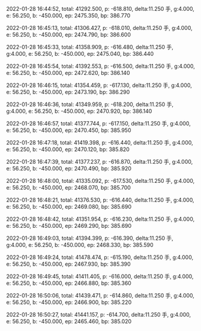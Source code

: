 2022-01-28 16:44:52, total: 41292.500, p: -618.810, delta:11.250 手, g:4.000, e: 56.250, b: -450.000, ep: 2475.350, bp: 386.770

2022-01-28 16:45:13, total: 41306.427, p: -618.010, delta:11.250 手, g:4.000, e: 56.250, b: -450.000, ep: 2474.790, bp: 386.600

2022-01-28 16:45:33, total: 41358.909, p: -616.480, delta:11.250 手, g:4.000, e: 56.250, b: -450.000, ep: 2475.040, bp: 386.440

2022-01-28 16:45:54, total: 41392.553, p: -616.500, delta:11.250 手, g:4.000, e: 56.250, b: -450.000, ep: 2472.620, bp: 386.140

2022-01-28 16:46:15, total: 41354.459, p: -617.130, delta:11.250 手, g:4.000, e: 56.250, b: -450.000, ep: 2473.190, bp: 386.290

2022-01-28 16:46:36, total: 41349.959, p: -618.200, delta:11.250 手, g:4.000, e: 56.250, b: -450.000, ep: 2470.920, bp: 386.140

2022-01-28 16:46:57, total: 41377.744, p: -617.150, delta:11.250 手, g:4.000, e: 56.250, b: -450.000, ep: 2470.450, bp: 385.950

2022-01-28 16:47:18, total: 41419.398, p: -616.440, delta:11.250 手, g:4.000, e: 56.250, b: -450.000, ep: 2470.120, bp: 385.820

2022-01-28 16:47:39, total: 41377.237, p: -616.870, delta:11.250 手, g:4.000, e: 56.250, b: -450.000, ep: 2470.490, bp: 385.920

2022-01-28 16:48:00, total: 41335.092, p: -617.530, delta:11.250 手, g:4.000, e: 56.250, b: -450.000, ep: 2468.070, bp: 385.700

2022-01-28 16:48:21, total: 41376.530, p: -616.440, delta:11.250 手, g:4.000, e: 56.250, b: -450.000, ep: 2469.080, bp: 385.690

2022-01-28 16:48:42, total: 41351.954, p: -616.230, delta:11.250 手, g:4.000, e: 56.250, b: -450.000, ep: 2469.290, bp: 385.690

2022-01-28 16:49:03, total: 41394.399, p: -616.390, delta:11.250 手, g:4.000, e: 56.250, b: -450.000, ep: 2468.330, bp: 385.590

2022-01-28 16:49:24, total: 41478.474, p: -615.190, delta:11.250 手, g:4.000, e: 56.250, b: -450.000, ep: 2467.930, bp: 385.390

2022-01-28 16:49:45, total: 41411.405, p: -616.000, delta:11.250 手, g:4.000, e: 56.250, b: -450.000, ep: 2466.880, bp: 385.360

2022-01-28 16:50:06, total: 41439.471, p: -614.860, delta:11.250 手, g:4.000, e: 56.250, b: -450.000, ep: 2466.900, bp: 385.220

2022-01-28 16:50:27, total: 41441.157, p: -614.700, delta:11.250 手, g:4.000, e: 56.250, b: -450.000, ep: 2465.460, bp: 385.020